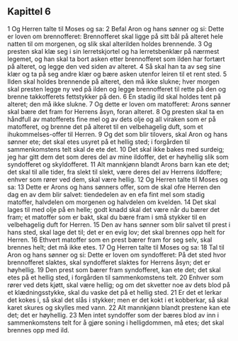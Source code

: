## Kapittel 6

1 Og Herren talte til Moses og sa:
2 Befal Aron og hans sønner og si: Dette er loven om brennofferet: Brennofferet skal ligge på sitt bål på alteret hele natten til om morgenen, og slik skal alterilden holdes brennende.
3 Og presten skal klæ seg i sin lerretskjortel og ha lerretsbenklær på nærmest legemet, og han skal ta bort asken etter brennofferet som ilden har fortært på alteret, og legge den ved siden av alteret.
4 Så skal han ta av seg sine klær og ta på seg andre klær og bære asken utenfor leiren til et rent sted.
5 Ilden skal holdes brennende på alteret, den må ikke slukne; hver morgen skal presten legge ny ved på ilden og legge brennofferet til rette på den og brenne takkofferets fettstykker på den.
6 En stadig ild skal holdes tent på alteret; den må ikke slukne.
7 Og dette er loven om matofferet: Arons sønner skal bære det fram for Herrens åsyn, foran alteret.
8 Og presten skal ta en håndfull av matofferets fine mel og av dets olje og all viraken som er på matofferet, og brenne det på alteret til en velbehagelig duft, som et ihukommelses-offer til Herren.
9 Og det som blir tilovers, skal Aron og hans sønner ete; det skal etes usyret på et hellig sted; i forgården til sammenkomstens telt skal de ete det.
10 Det skal ikke bakes med surdeig; jeg har gitt dem det som deres del av mine ildoffer, det er høyhellig slik som syndofferet og skyldofferet.
11 Alt mannkjønn blandt Arons barn kan ete det; det skal til alle tider, fra slekt til slekt, være deres del av Herrens ildoffere; enhver som rører ved dem, skal være hellig.
12 Og Herren talte til Moses og sa:
13 Dette er Arons og hans sønners offer, som de skal ofre Herren den dag en av dem blir salvet: tiendedelen av en efa fint mel som stadig matoffer, halvdelen om morgenen og halvdelen om kvelden.
14 Det skal lages til med olje på en helle; godt knadd skal det være når du bærer det fram; et matoffer som er bakt, skal du bære fram i små stykker til en velbehagelig duft for Herren.
15 Den av hans sønner som blir salvet til prest i hans sted, skal lage det til; det er en evig lov; det skal brennes opp helt for Herren.
16 Ethvert matoffer som en prest bærer fram for seg selv, skal brennes helt; det må ikke etes.
17 Og Herren talte til Moses og sa:
18 Tal til Aron og hans sønner og si: Dette er loven om syndofferet: På det sted hvor brennofferet slaktes, skal syndofferet slaktes for Herrens åsyn; det er høyhellig.
19 Den prest som bærer fram syndofferet, kan ete det; det skal etes på et hellig sted, i forgården til sammenkomstens telt.
20 Enhver som rører ved dets kjøtt, skal være hellig; og om det skvetter noe av dets blod på et klædningsstykke, skal du vaske det på et hellig sted.
21 Er det et lerkar det kokes i, så skal det slås i stykker; men er det kokt i et kobberkar, så skal karet skures og skylles med vann.
22 Alt mannkjønn blandt prestene kan ete det; det er høyhellig.
23 Men intet syndoffer som der bæres blod av inn i sammenkomstens telt for å gjøre soning i helligdommen, må etes; det skal brennes opp med ild.
